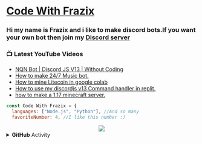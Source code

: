 # [Code With Frazix][youtube]
### Hi my name is Frazix and i like to make discord bots.If you want your own bot then join my [Discord server][Discord]

### 📺 Latest YouTube Videos

<!-- YOUTUBE:START -->
- [NQN Bot | Discord.JS V13 | Without Coding](https://www.youtube.com/watch?v=WdhPPVpyzKw)
- [How to make 24/7 Music bot.](https://www.youtube.com/watch?v=4SMuv3zRzIE)
- [How to mine Litecoin in google colab](https://www.youtube.com/watch?v=lQdWeOlpDng)
- [How to use my discordjs v13 Command handler in replit.](https://www.youtube.com/watch?v=2J2mXyD7pD8)
- [how to make a 1.17 minecraft server.](https://www.youtube.com/watch?v=0gMet1m5ubA)
<!-- YOUTUBE:END -->

```js
const Code With Frazix = {
  languages: ["Node.js", "Python"], //And so many
  favoriteNumber: 4, //I like this number :)
  ```
 
<div align="center"><img src="https://github-profile-trophy.vercel.app/?username=Frazix12&theme=dracula"></div>
<details>
  <summary><b>GitHub</b> Activity</summary>  <img align="left" src="https://github-readme-stats.vercel.app/api?username=Frazix12&theme=tokyonight"><img align="right" src="https://github-readme-stats.vercel.app/api/top-langs/?username=Frazix12&theme=tokyonight&hide=batchfile">
</details>

[Discord]: https://dsc.gg/cwf/
[youtube]: https://www.youtube.com/channel/UCgiRfle1_JSaFV00XcUzfHQ/
